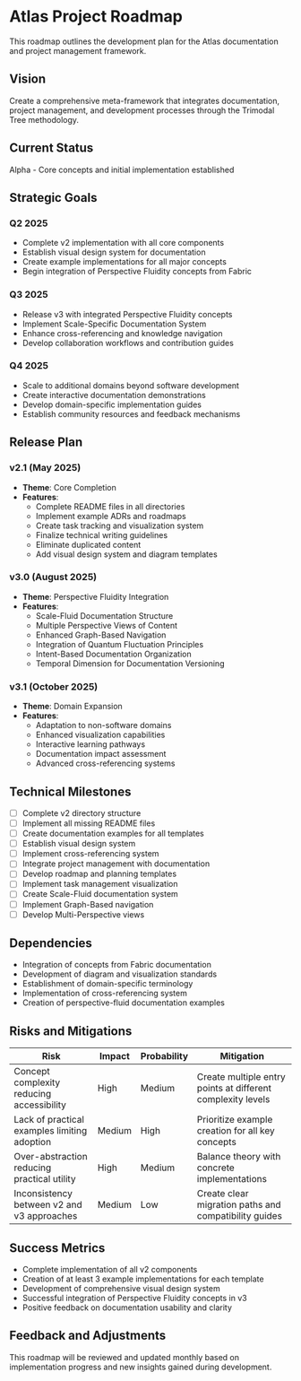 # Atlas Project Roadmap

This roadmap outlines the development plan for the Atlas documentation and project management framework.

## Vision
Create a comprehensive meta-framework that integrates documentation, project management, and development processes through the Trimodal Tree methodology.

## Current Status
Alpha - Core concepts and initial implementation established

## Strategic Goals

### Q2 2025
- Complete v2 implementation with all core components
- Establish visual design system for documentation
- Create example implementations for all major concepts
- Begin integration of Perspective Fluidity concepts from Fabric

### Q3 2025
- Release v3 with integrated Perspective Fluidity concepts
- Implement Scale-Specific Documentation System
- Enhance cross-referencing and knowledge navigation
- Develop collaboration workflows and contribution guides

### Q4 2025
- Scale to additional domains beyond software development
- Create interactive documentation demonstrations
- Develop domain-specific implementation guides
- Establish community resources and feedback mechanisms

## Release Plan

### v2.1 (May 2025)
- **Theme**: Core Completion
- **Features**:
  - Complete README files in all directories
  - Implement example ADRs and roadmaps
  - Create task tracking and visualization system
  - Finalize technical writing guidelines
  - Eliminate duplicated content
  - Add visual design system and diagram templates

### v3.0 (August 2025)
- **Theme**: Perspective Fluidity Integration
- **Features**:
  - Scale-Fluid Documentation Structure
  - Multiple Perspective Views of Content
  - Enhanced Graph-Based Navigation
  - Integration of Quantum Fluctuation Principles
  - Intent-Based Documentation Organization
  - Temporal Dimension for Documentation Versioning

### v3.1 (October 2025)
- **Theme**: Domain Expansion
- **Features**:
  - Adaptation to non-software domains
  - Enhanced visualization capabilities
  - Interactive learning pathways
  - Documentation impact assessment
  - Advanced cross-referencing systems

## Technical Milestones

- [ ] Complete v2 directory structure
- [ ] Implement all missing README files
- [ ] Create documentation examples for all templates
- [ ] Establish visual design system
- [ ] Implement cross-referencing system
- [ ] Integrate project management with documentation
- [ ] Develop roadmap and planning templates
- [ ] Implement task management visualization
- [ ] Create Scale-Fluid documentation system
- [ ] Implement Graph-Based navigation
- [ ] Develop Multi-Perspective views

## Dependencies

- Integration of concepts from Fabric documentation
- Development of diagram and visualization standards
- Establishment of domain-specific terminology
- Implementation of cross-referencing system
- Creation of perspective-fluid documentation examples

## Risks and Mitigations

| Risk | Impact | Probability | Mitigation |
|------|--------|-------------|------------|
| Concept complexity reducing accessibility | High | Medium | Create multiple entry points at different complexity levels |
| Lack of practical examples limiting adoption | Medium | High | Prioritize example creation for all key concepts |
| Over-abstraction reducing practical utility | High | Medium | Balance theory with concrete implementations |
| Inconsistency between v2 and v3 approaches | Medium | Low | Create clear migration paths and compatibility guides |

## Success Metrics

- Complete implementation of all v2 components
- Creation of at least 3 example implementations for each template
- Development of comprehensive visual design system
- Successful integration of Perspective Fluidity concepts in v3
- Positive feedback on documentation usability and clarity

## Feedback and Adjustments

This roadmap will be reviewed and updated monthly based on implementation progress and new insights gained during development.
